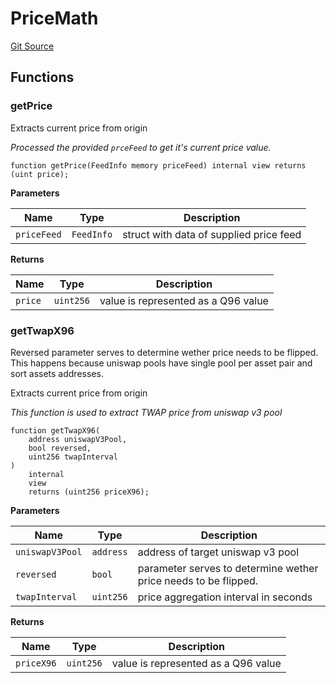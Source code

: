 # PriceMath
[Git Source](https://github.com/provisorDAO/arcanum-contracts/blob/3dfff3148182d4dfe6804e525ac556b83c05da71/src/lib/Price.sol)


## Functions
### getPrice

Extracts current price from origin

*Processed the provided `prceFeed` to get it's current price value.*


```solidity
function getPrice(FeedInfo memory priceFeed) internal view returns (uint price);
```
**Parameters**

|Name|Type|Description|
|----|----|-----------|
|`priceFeed`|`FeedInfo`|struct with data of supplied price feed|

**Returns**

|Name|Type|Description|
|----|----|-----------|
|`price`|`uint256`|value is represented as a Q96 value|


### getTwapX96

Reversed parameter serves to determine wether price needs to be flipped. This happens because
uniswap
pools have single pool per asset pair and sort assets addresses.

Extracts current price from origin

*This function is used to extract TWAP price from uniswap v3 pool*


```solidity
function getTwapX96(
    address uniswapV3Pool,
    bool reversed,
    uint256 twapInterval
)
    internal
    view
    returns (uint256 priceX96);
```
**Parameters**

|Name|Type|Description|
|----|----|-----------|
|`uniswapV3Pool`|`address`|address of target uniswap v3 pool|
|`reversed`|`bool`|parameter serves to determine wether price needs to be flipped.|
|`twapInterval`|`uint256`|price aggregation interval in seconds|

**Returns**

|Name|Type|Description|
|----|----|-----------|
|`priceX96`|`uint256`|value is represented as a Q96 value|


